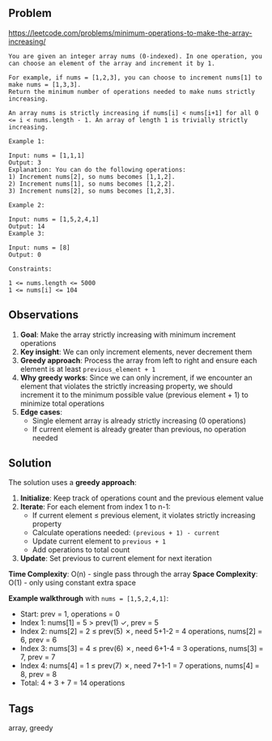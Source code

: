 ## Problem

https://leetcode.com/problems/minimum-operations-to-make-the-array-increasing/

```
You are given an integer array nums (0-indexed). In one operation, you can choose an element of the array and increment it by 1.

For example, if nums = [1,2,3], you can choose to increment nums[1] to make nums = [1,3,3].
Return the minimum number of operations needed to make nums strictly increasing.

An array nums is strictly increasing if nums[i] < nums[i+1] for all 0 <= i < nums.length - 1. An array of length 1 is trivially strictly increasing.

Example 1:

Input: nums = [1,1,1]
Output: 3
Explanation: You can do the following operations:
1) Increment nums[2], so nums becomes [1,1,2].
2) Increment nums[1], so nums becomes [1,2,2].
3) Increment nums[2], so nums becomes [1,2,3].

Example 2:

Input: nums = [1,5,2,4,1]
Output: 14
Example 3:

Input: nums = [8]
Output: 0

Constraints:

1 <= nums.length <= 5000
1 <= nums[i] <= 104
```

## Observations

1. **Goal**: Make the array strictly increasing with minimum increment operations
2. **Key insight**: We can only increment elements, never decrement them
3. **Greedy approach**: Process the array from left to right and ensure each element is at least `previous_element + 1`
4. **Why greedy works**: Since we can only increment, if we encounter an element that violates the strictly increasing property, we should increment it to the minimum possible value (previous element + 1) to minimize total operations
5. **Edge cases**: 
   - Single element array is already strictly increasing (0 operations)
   - If current element is already greater than previous, no operation needed

## Solution

The solution uses a **greedy approach**:

1. **Initialize**: Keep track of operations count and the previous element value
2. **Iterate**: For each element from index 1 to n-1:
   - If current element ≤ previous element, it violates strictly increasing property
   - Calculate operations needed: `(previous + 1) - current`
   - Update current element to `previous + 1`
   - Add operations to total count
3. **Update**: Set previous to current element for next iteration

**Time Complexity**: O(n) - single pass through the array
**Space Complexity**: O(1) - only using constant extra space

**Example walkthrough** with `nums = [1,5,2,4,1]`:
- Start: prev = 1, operations = 0
- Index 1: nums[1] = 5 > prev(1) ✓, prev = 5
- Index 2: nums[2] = 2 ≤ prev(5) ✗, need 5+1-2 = 4 operations, nums[2] = 6, prev = 6
- Index 3: nums[3] = 4 ≤ prev(6) ✗, need 6+1-4 = 3 operations, nums[3] = 7, prev = 7  
- Index 4: nums[4] = 1 ≤ prev(7) ✗, need 7+1-1 = 7 operations, nums[4] = 8, prev = 8
- Total: 4 + 3 + 7 = 14 operations

## Tags

array, greedy